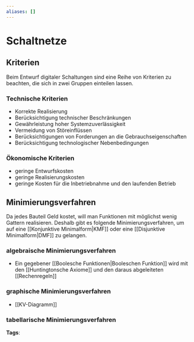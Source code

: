 ```yaml
---
aliases: []
---
```


# Schaltnetze

## Kriterien

Beim Entwurf digitaler Schaltungen sind eine Reihe von Kriterien zu beachten, die sich in zwei Gruppen einteilen lassen.

### Technische Kriterien

- Korrekte Realisierung
- Berücksichtigung technischer Beschränkungen
- Gewährleistung hoher Systemzuverlässigkeit
- Vermeidung von Störeinflüssen
- Berücksichtigungen von Forderungen an die Gebrauchseigenschaften
- Berücksichtigung technologischer Nebenbedingungen

### Ökonomische Kriterien

- geringe Entwurfskosten
- geringe Realisierungskosten
- geringe Kosten für die Inbetriebnahme und den laufenden Betrieb

## Minimierungsverfahren

Da jedes Bauteil Geld kostet, will man Funktionen mit möglichst wenig Gattern realisieren. Deshalb gibt es folgende Minimierungsverfahren, um auf eine [[Konjunktive Minimalform|KMF]] oder eine [[Disjunktive Minimalform|DMF]] zu gelangen.

### algebraische Minimierungsverfahren

- Ein gegebener [[Boolesche Funktionen|Booleschen Funktion]] wird mit den [[Huntingtonsche Axiome]] und den daraus abgeleiteten [[Rechenregeln]]

### graphische Minimierungsverfahren

- [[KV-Diagramm]]

### tabellarische Minimierungsverfahren

**Tags**:
